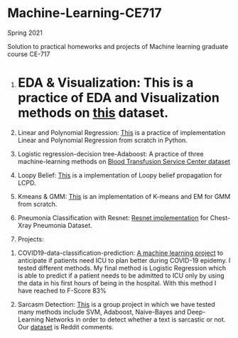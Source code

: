 # Machine-Learning-CE717

Spring 2021

Solution to practical homeworks and projects of Machine learning graduate course CE-717

1. # EDA & Visualization: This is a practice of EDA and Visualization methods on [this](https://github.com/atoosachegini/Machine-Learning-CE717/blob/main/EDA%20%26%20Visualization/data.csv) dataset.

2. Linear and Polynomial Regression: [This](https://github.com/atoosachegini/Machine-Learning-CE717/tree/main/Linear%20and%20Polynomial%20Regression) is a practice of implementation Linear and Polynomial Regression from scratch in Python.

3. Logistic regression-decision tree-Adaboost: A practice of three machine-learning methods on [Blood Transfusion Service Center dataset](https://archive.ics.uci.edu/ml/datasets/Blood+Transfusion+Service+Center
)
4. Loopy Belief: [This](https://github.com/atoosachegini/Machine-Learning-CE717/tree/main/Loopy%20Belief) is a implementation of Loopy belief propagation for LCPD.

5. Kmeans & GMM: [This](https://github.com/atoosachegini/Machine-Learning-CE717/tree/main/Kmeans%20%26%20GMM) is an implementation of K-means and EM for GMM from scratch.

6. Pneumonia Classification with Resnet: [Resnet implementation](https://github.com/atoosachegini/Machine-Learning-CE717/tree/main/Pneumonia%20Classification%20with%20Resnet) for Chest-Xray Pneumonia Dataset.

7. Projects:
  1) COVID19-data-classification-prediction: [A machine learning project](https://github.com/atoosachegini/Machine-Learning-CE717/tree/main/COVID19-data-classification-prediction) to anticipate if patients need ICU to plan better during COVID-19 epidemy. I tested different methods. My final method is Logistic Regression which is
  able to predict if a patient needs to be admitted to ICU only by using the data in his first hours of being in the hospital. With this method I have reached to F-Score 83%
  
  2) Sarcasm Detection: [This](https://github.com/atoosachegini/Machine-Learning-CE717/tree/main/Sarcasm_Detection) is a group project in which we have tested many methods include SVM, Adaboost, Naive-Bayes and Deep-Learning Networks
  in order to detect whether a text is sarcastic or not. Our [dataset](https://www.kaggle.com/danofer/sarcasm) is Reddit comments.
  
 
